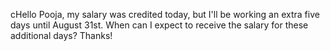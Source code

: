 cHello Pooja, my salary was credited today, but I'll be working an extra five days until August 31st. When can I expect to receive the salary for these additional days? Thanks!




